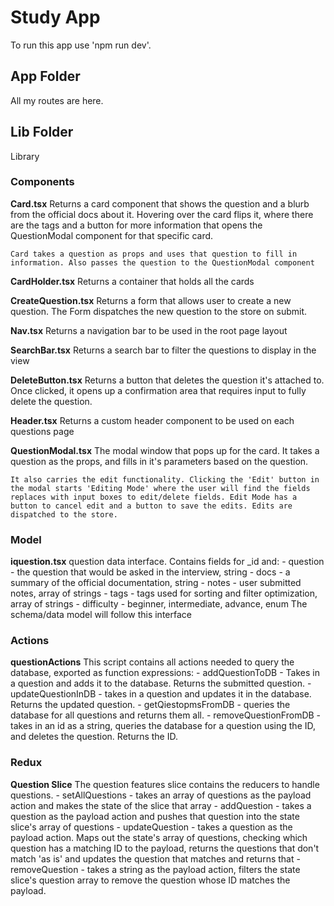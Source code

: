 # Study App
To run this app use 'npm run dev'.

## App Folder
All my routes are here.

## Lib Folder
Library
### Components
**Card.tsx**
    Returns a card component that shows the question and a blurb from the official docs about it. Hovering over the card flips it, where there are the tags and a button for more information that opens the QuestionModal component for that specific card.

    Card takes a question as props and uses that question to fill in information. Also passes the question to the QuestionModal component

**CardHolder.tsx**
    Returns a container that holds all the cards

**CreateQuestion.tsx**
    Returns a form that allows user to create a new question. The Form dispatches the new question to the store on submit.

**Nav.tsx**
    Returns a navigation bar to be used in the root page layout

**SearchBar.tsx**
    Returns a search bar to filter the questions to display in the view

**DeleteButton.tsx**
    Returns a button that deletes the question it's attached to. Once clicked, it opens up a confirmation area that requires input to fully delete the question.

**Header.tsx**
    Returns a custom header component to be used on each questions page

**QuestionModal.tsx**
    The modal window that pops up for the card. It takes a question as the props, and fills in it's parameters based on the question.

    It also carries the edit functionality. Clicking the 'Edit' button in the modal starts 'Editing Mode' where the user will find the fields replaces with input boxes to edit/delete fields. Edit Mode has a button to cancel edit and a button to save the edits. Edits are dispatched to the store.

### Model
**iquestion.tsx**
    question data interface. Contains fields for _id and:
        - question - the question that would be asked in the interview, string
        - docs - a summary of the official documentation, string
        - notes - user submitted notes, array of strings
        - tags - tags used for sorting and filter optimization, array of strings
        - difficulty - beginner, intermediate, advance, enum
    The schema/data model will follow this interface

### Actions
**questionActions**
    This script contains all actions needed to query the database, exported as function expressions:
        - addQuestionToDB - Takes in a question and adds it to the database. Returns the submitted question.
        - updateQuestionInDB - takes in a question and updates it in the database. Returns the updated question.
        - getQiestopmsFromDB - queries the database for all questions and returns them all.
        - removeQuestionFromDB - takes in an id as a string, queries the database for a question using the ID, and deletes the question. Returns the ID.

### Redux
**Question Slice**
    The question features slice contains the reducers to handle questions.
        - setAllQuestions - takes an array of questions as the payload action and makes the state of the slice that array
        - addQuestion - takes a question as the payload action and pushes that question into the state slice's array of questions
        - updateQuestion - takes a question as the payload action. Maps out the state's array of questions, checking which question has a matching ID to the payload, returns the questions that don't match 'as is' and updates the question that matches and returns that
        - removeQuestion - takes a string as the payload action, filters the state slice's question array to remove the question whose ID matches the payload.
